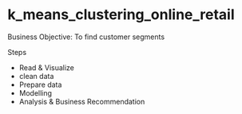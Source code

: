 # k_means_clustering_online_retail
Business Objective:  To find customer segments 


Steps

- Read & Visualize
- clean data
- Prepare data
- Modelling
- Analysis & Business Recommendation
